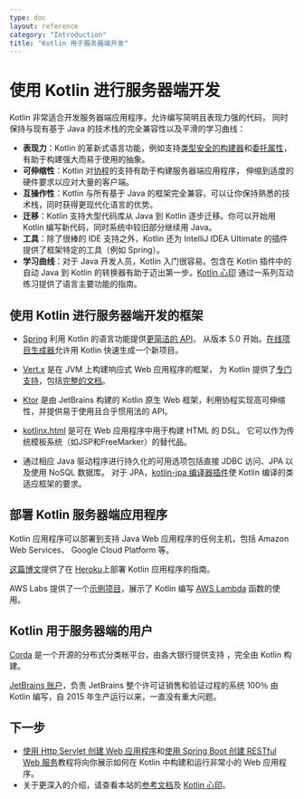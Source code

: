 ```yaml
---
type: doc
layout: reference
category: "Introduction"
title: "Kotlin 用于服务器端开发"
---
```


# 使用 Kotlin 进行服务器端开发

Kotlin 非常适合开发服务器端应用程序，允许编写简明且表现力强的代码，
同时保持与现有基于 Java 的技术栈的完全兼容性以及平滑的学习曲线：

 * **表现力**：Kotlin 的革新式语言功能，例如支持[类型安全的构建器](type-safe-builders.html)<!--
   -->和[委托属性](delegated-properties.html)，有助于构建强大而易于使用的抽象。
 * **可伸缩性**：Kotlin 对[协程](coroutines.html)的支持有助于构建服务器端应用程序，
   伸缩到适度的硬件要求以应对大量的客户端。
 * **互操作性**：Kotlin 与所有基于 Java 的框架完全兼容，可以让你保持<!--
   -->熟悉的技术栈，同时获得更现代化语言的优势。
 * **迁移**：Kotlin 支持大型代码库从 Java 到 Kotlin 逐步迁移。你可以开始<!--
   -->用 Kotlin 编写新代码，同时系统中较旧部分继续用 Java。
 * **工具**：除了很棒的 IDE 支持之外，Kotlin 还为 IntelliJ IDEA Ultimate 的插件提供了框架特定的工具（例如
   Spring）。
 * **学习曲线**：对于 Java 开发人员，Kotlin 入门很容易。包含在 Kotlin 插件中的自动 Java 到 Kotlin 的转换器<!--
   -->有助于迈出第一步。[Kotlin 心印](/docs/tutorials/koans.html) 通过一系列互动练习提供了语言主要功能的指南。

## 使用 Kotlin 进行服务器端开发的框架

 * [Spring](https://spring.io) 利用 Kotlin 的语言功能提供[更简洁的 API](https://spring.io/blog/2017/01/04/introducing-kotlin-support-in-spring-framework-5-0)，
从版本 5.0 开始。[在线项目生成器](https://start.spring.io/#!language=kotlin)允许用 Kotlin 快速生成一个新项目。

 * [Vert.x](http://vertx.io) 是在 JVM 上构建响应式 Web 应用程序的框架，
为 Kotlin 提供了[专门支持](https://github.com/vert-x3/vertx-lang-kotlin)，包括[完整的文档](http://vertx.io/docs/vertx-core/kotlin/)。

 * [Ktor](https://github.com/kotlin/ktor) 是由 JetBrains 构建的 Kotlin 原生 Web 框架，利用协程实现<!--
-->高可伸缩性，并提供易于使用且合乎惯用法的 API。

 * [kotlinx.html](https://github.com/kotlin/kotlinx.html) 是可在 Web 应用程序中用于构建 HTML 的 DSL。
它可以作为传统模板系统（如JSP和FreeMarker）的替代品。

 * 通过相应 Java 驱动程序进行持久化的可用选项包括直接 JDBC 访问、JPA 以及使用 NoSQL 数据库。
对于 JPA，[kotlin-jpa 编译器插件](compiler-plugins.html#kotlin-jpa-编译器插件)使
Kotlin 编译的类适应框架的要求。

## 部署 Kotlin 服务器端应用程序

Kotlin 应用程序可以部署到支持 Java Web 应用程序的任何主机，包括 Amazon Web Services、
Google Cloud Platform 等。

[这篇博文](https://jkutner.github.io/2017/04/10/kotlin-heroku-ktor.html)提供了在 [Heroku](https://www.heroku.com)上部署 Kotlin
应用程序的指南。

AWS Labs 提供了一个[示例项目](https://github.com/awslabs/serverless-photo-recognition)，展示了 Kotlin
编写 [AWS Lambda](https://aws.amazon.com/lambda/) 函数的使用。

## Kotlin 用于服务器端的用户

[Corda](https://www.corda.net/2017/01/10/kotlin/) 是一个开源的分布式分类帐平台，由各大银行提供支持
，完全由 Kotlin 构建。

[JetBrains 账户](https://account.jetbrains.com/)，负责 JetBrains 整个许可证销售和验证<!--
-->过程的系统 100％ 由 Kotlin 编写，自 2015 年生产运行以来，一直没有重大问题。


## 下一步

* [使用 Http Servlet 创建 Web 应用程序](/docs/tutorials/httpservlets.html)和<!--
-->[使用 Spring Boot 创建 RESTful Web 服务](/docs/tutorials/spring-boot-restful.html)教程<!--
-->将向你展示如何在 Kotlin 中构建和运行非常小的 Web 应用程序。
* 关于更深入的介绍，请查看本站的[参考文档](index.html)及
[Kotlin 心印](/docs/tutorials/koans.html)。
